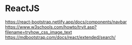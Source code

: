 # ReactJS
https://react-bootstrap.netlify.app/docs/components/navbar
https://www.w3schools.com/howto/tryit.asp?filename=tryhow_css_image_text
https://mdbootstrap.com/docs/react/extended/search/
